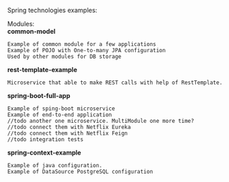 Spring technologies examples:

Modules: 
\
    **common-model**

    Example of common module for a few applications
    Example of POJO with One-to-many JPA configuration
    Used by other modules for DB storage
    
**rest-template-example**    

    Microservice that able to make REST calls with help of RestTemplate. 
    
**spring-boot-full-app**

    Example of sping-boot microservice
    Example of end-to-end application 
    //todo another one microservice. MultiModule one more time?
    //todo connect them with Netflix Eureka
    //todo connect them with Netflix Feign
    //todo integration tests
    
**spring-context-example**
    
    Example of java configuration.
    Example of DataSource PostgreSQL configuration
    